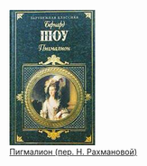 ![](Пигмалион%20(пер.%20Н.%20Рахмановой).jpg)  
[Пигмалион (пер. Н. Рахмановой)](Пигмалион%20(пер.%20Н.%20Рахмановой).md)
